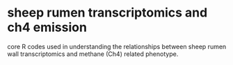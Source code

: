 # sheep rumen transcriptomics and ch4 emission
core R codes used in understanding the relationships between sheep rumen wall transcriptomics and methane (Ch4) related phenotype. 

